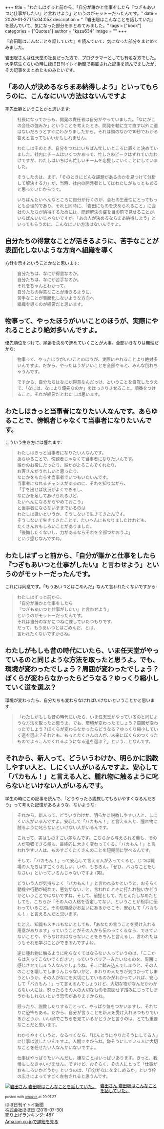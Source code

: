 +++
title = "わたしはずっと前から、「自分が誰かと仕事をしたら『つぎもあいつと仕事がしたい』と言わせよう」というのがモットーだったんです。"
date = 2020-01-27T15:04:05Z
description = "『岩田聡はこんなことを話していた』を読んでいて、気になった部分をまとめてみました。"
tags = ["book"]
categories = ["Quotes"]
author = "kazu634"
image = ""
+++

『岩田聡はこんなことを話していた』を読んでいて、気になった部分をまとめてみました。

岩田聡さんは任天堂の社長だった方で、プログラマーとしても有名な方でした。大学院生くらいの時にほぼ日刊イトイ新聞で掲載された記事を読んでましたが、その記事をまとめたものみたいです。

## 「あの人が決めるならまあ納得しよう」といってもらうのに、こんなにいい方法はないんですよ
率先垂範ということかと思います:

> 社長になってからも、開発の責任者は自分がやっていました。「なにがこの会社の強みか」ということを考えたとき、開発を軸に立て直す以外に道はないだろうとすぐにわかりましたから。それは頭のなかで10秒でわかる答えと言ってもいいかもしれません。
> 
> わたしはそのとき、自分をつねにいちばん忙しいところに置くと決めていました。社内にチームはいくつかあって、忙しさのピークはずれていたわけですが、わたしはいちばん忙しいチームを応援しにいくことにしていました。
> 
> そうしたのは、まず、「そのときにどんな課題があるのかを見つけて分析して解決する力」が、当時、社内の開発者としてはわたしがもっともあると思っていたからです。
> 
> いちばんたいへんなところに自分が行くのが、会社の生産性にとってもっとも合理的であり、それと同時に、「岩田にものを決められること」に会社の人たちが納得するためには、問題解決の姿を目の前で見せることが、いちばんいいじゃないですか。「あの人が決めるならまあ納得しよう」といってもらうのに、こんなにいい方法はないんですよ。

## 自分たちの得意なことが活きるように、苦手なことが表面化しないような方向へ組織を導く
方針を示すということかなと思います:

> 自分たちは、なにが得意なのか。  
> 自分たちは、なにが苦手なのか。  
> それをちゃんとわかって、  
> 自分たちの得意なことが活きるように、  
> 苦手なことが表面化しないような方向へ  
> 組織を導くのが経営だと思います。  

## 物事って、やったほうがいいことのほうが、実際にやれることより絶対多いんですよ。
優先順位をつけて、順番を決めて進めていくことが大事。全部いきなりは無理だから:

> 物事って、やったほうがいいことのほうが、実際にやれることより絶対多いんですよ。だから、やったほうがいいことを全部やると、みんな倒れちゃうんです。
> 
> ですから、自分たちはなにが得意なんだっけ、ということを自覚したうえで、「なには、なにより優先なのか」をはっきりさせること。順番をつけること。それが経営だとわたしは思います。

## わたしはきっと当事者になりたい人なんです。あらゆることで、傍観者じゃなくて当事者になりたいんです。 
こういう生き方には憧れます:

> わたしはきっと当事者になりたい人なんです。  
> あらゆることで、傍観者じゃなくて当事者になりたいんです。  
> 誰かのお役にたったり、誰かがよろこんでくれたり、  
> お客さんがうれしいと思ったり、  
> なにかをもたらす当事者でいつもいたいんです。  
> 当事者になれるチャンスがあるのに、それを知りながら、  
> 「手を出せば状況がよくできるし、  
>     なにかを足してあげられるけど、  
>     たいへんになるからやめておこう」  
> と当事者にならないままでいるのは  
> わたしは嫌いというか、そうしないで生きてきたんです。  
> そうしないで生きてきたことで、たいへんにもなりましたけれども、  
> たくさんおもしろいことがありました。  
> 「後悔したくないし、力があるならそれを全部つかおうよ」  
> という感じなんですね。

## わたしはずっと前から、「自分が誰かと仕事をしたら『つぎもあいつと仕事がしたい』と言わせよう」というのがモットーだったんです。 
これには同意です。「もうあいつとはごめんだ」なんて言われたくないですから:

> わたしはずっと前から、  
> 「自分が誰かと仕事をしたら  
>     『つぎもあいつと仕事がしたい』と言わせよう」  
> というのがモットーだったんです。  
> それは自分のなかにつねに課していたつもりです。  
> だって、もうあいつとはごめんだ、とは、  
> 言われたくないですからね。

## わたしがもしも昔の時代にいたら、いま任天堂がやっているのと同じような方法を取ったと思うよ。でも、環境が変わったでしょう？周囲が変わったでしょう？ぼくらが変わらなかったらどうなる？ゆっくり縮小していく道を選ぶ？
環境が変わったら、自分たちも変わらなければいけないということかと思います:

> 「わたしがもしも昔の時代にいたら、いま任天堂がやっているのと同じような方法を取ったと思うよ。でも、環境が変わったでしょう？周囲が変わったでしょう？ぼくらが変わらなかったらどうなる？ゆっくり縮小していく道を選ぶ？それとも、もっとたくさんの人が、未来にぼくらのつくったものでよろこんでくれるようになる道を選ぶ？」ということなんです。

## それから、新人って、どういうわけか、明らかに説教しやすい人と、しにくい人がいるんですよ。安心して「バカもん！」と言える人と、腫れ物に触るように叱らないといけない人がいるんです。 
学生の時にこの記事を読んで、「どうやったら説教してもらいやすくなるんだろう」って考えた記憶があるような、ないような:

> それから、新人って、どういうわけか、明らかに説教しやすい人と、しにくい人がいるんですよ。安心して「バカもん！」と言える人と、腫れ物に触るように叱らないといけない人がいるんです。
> 
> これって、実はものすごい差なんです。こちらから与えられる量も、その人が吸収できる量も、最終的に大きく変わってくる。「バカもん！」と言われやすい人は、ものすごくたくさんのことを短期間に学べるんです。
> 
> そして、「バカもん！」って安心して言える人が入ってくると、じつは職場の人たちはすごくうれしい。いや、もちろん、「ぜひ、バカなことをしなさい」といっているんじゃないですよ (笑)。
> 
> どういう人が気持ちよく「バカもん！」と言われるかというと、おそらく動機や行動が純粋で、悪気がないこと。言われたときに打たれ強いかどうかということではないですね。そして、前提として、たとえたしなめたとしても、こちらが「その人の人格を否定してない」ということが相手に伝わっていること。その信頼感がお互いにあるからこそ、安心して「バカもん！」と言えるんだと思います。
> 
> たとえ、知識もスキルもないとしても、「あなたの言うことを受け入れる用意があります」っていうことがその人から伝わってくるなら、できていないことや、やらなければならないことをきちんと言えるし、言われたほうもそれを学ぶことができるんですよね。
> 
> 逆に腫れ物に触るように叱らなくてはならない人っていうのは、「ここからは入ってこないでください」っていうバリアーみたいなものを、周囲に感じさせてしまう人なんでしょうね。そこに踏み込んでしまうと、その人のことを壊してしまうんじゃないかと、まわりの人たちが気づかってしまうというか。その人がなにを大切にしているのかがわかっていれば、安心して「バカもん！」って言えるんでしょうけど、大切な物がなんだかわからない人には、怒ったらその人の大切なものを意図せず踏みにじってしまうかもしれないという恐怖がありますからね。
> 
> 怒ったり、説教したりすることって、やっぱり気をつかいますし、それなりに恐怖もある。だから、自分が言うことを新人を受け入れるつもりでいるかどうか、いい顔でこちらを見ているかどうかと言うのは、とても重要なことだと思います。
> 
> わかりやすくいうと、なるべくなら、「ほんとうにやりたそうにしてる人」に仕事は渡したいんですよ。人間ですからね。嫌そうにしている人に大切なことを任せたい人なんかいないですよ。
> 
> 仕事はやっぱりたいへんだし、嫌なことはいっぱいあります。きっと、我慢もしなきゃいけません。ですけど、おそらく、その人にとって「仕事がおもしろいかどうか」というのは、「自分がなにを楽しめるか」という枠の広さによってすごく左右されると思うんです。

<div class="amazlet-box" style="margin-bottom:0px;"><div class="amazlet-image" style="float:left;margin:0px 12px 1px 0px;"><a href="https://www.amazon.co.jp/exec/obidos/ASIN/4865014225/simsnes-22/ref=nosim/" name="amazletlink" target="_blank"><img src="https://images-fe.ssl-images-amazon.com/images/I/41LtYAXOQDL._SL160_.jpg" alt="岩田さん 岩田聡はこんなことを話していた。" style="border: none;" /></a></div><div class="amazlet-info" style="line-height:120%; margin-bottom: 10px"><div class="amazlet-name" style="margin-bottom:10px;line-height:120%"><a href="https://www.amazon.co.jp/exec/obidos/ASIN/4865014225/simsnes-22/ref=nosim/" name="amazletlink" target="_blank">岩田さん 岩田聡はこんなことを話していた。</a><div class="amazlet-powered-date" style="font-size:80%;margin-top:5px;line-height:120%">posted with <a href="https://www.amazlet.com/" title="amazlet" target="_blank">amazlet</a> at 20.01.27</div></div><div class="amazlet-detail">ほぼ日刊イトイ新聞 <br />株式会社ほぼ日 (2019-07-30)<br />売り上げランキング: 487<br /></div><div class="amazlet-sub-info" style="float: left;"><div class="amazlet-link" style="margin-top: 5px"><a href="https://www.amazon.co.jp/exec/obidos/ASIN/4865014225/simsnes-22/ref=nosim/" name="amazletlink" target="_blank">Amazon.co.jpで詳細を見る</a></div></div></div><div class="amazlet-footer" style="clear: left"></div></div>
